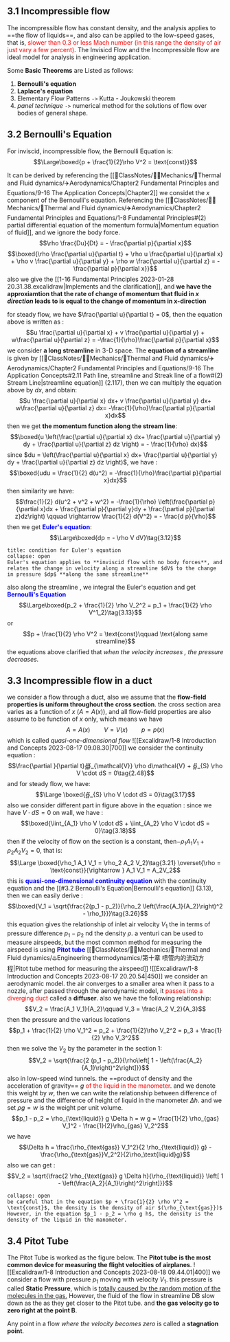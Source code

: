 ## 3.1 Incompressible flow 
The incompressible flow has constant density, and the analysis applies to ==the flow of liquids==, and also can be applied to the low-speed gases, that is, <mark style="background: transparent; color: red">slower than 0.3 or less Mach number (in this range the density of air just vary a few percent)</mark>. The Invisicd Flow and the Incompressible flow are ideal model for analysis in engineering application. 

Some **Basic Theorems** are Listed as follows:
1. **Bernoulli's equation** 
2. **Laplace's equation** 
3. Elementary Flow Patterns `->` Kutta - Joukowski theorem 
4. *panel technique* `->` numerical method for the solutions of flow over bodies of general shape. 

## 3.2 Bernoulli's Equation 
For inviscid, incompressible flow, the Bernoulli Equation is:
$$\Large\boxed{p + \frac{1}{2}\rho V^2 = \text{const}}$$

It can be derived by referencing the [[📘ClassNotes/👨‍🔧Mechanics/🌊Thermal and Fluid dynamics/✈️Aerodynamics/Chapter2 Fundamental Principles and Equations/9-16 The Application Concepts|Chapter2]]
we considet the $x$ component of the Bernoulli's equation. Referencing the [[📘ClassNotes/👨‍🔧Mechanics/🌊Thermal and Fluid dynamics/✈️Aerodynamics/Chapter2 Fundamental Principles and Equations/1-8 Fundamental Principles#(2) partial differential equation of the momentum formula|Momentum equation of fluid]], and we ignore the body force. 
$$\rho \frac{Du}{Dt} = - \frac{\partial p}{\partial x}$$
$$\boxed{\rho \frac{\partial u}{\partial t} + \rho u \frac{\partial u}{\partial x} + \rho v \frac{\partial u}{\partial y} +  \rho w \frac{\partial u}{\partial z} = -\frac{\partial p}{\partial x}}$$
also we give the [[1-16 Fundamental Principles 2023-01-28 20.31.38.excalidraw|Implements and the clarification]], and **we have the approxiamtion that the rate of change of momentum that fluid in *x direction* leads to is equal to the change of momentum in x-direction** 

for steady flow, we have $\frac{\partial u}{\partial t} = 0$, then the equation above is written as : 
$$u \frac{\partial u}{\partial x} + v \frac{\partial u}{\partial y} + w\frac{\partial u}{\partial z} = -\frac{1}{\rho}\frac{\partial p}{\partial x}$$
we consider **a long streamline** in 3-D space. The **equation of a streamline** is given by [[📘ClassNotes/👨‍🔧Mechanics/🌊Thermal and Fluid dynamics/✈️Aerodynamics/Chapter2 Fundamental Principles and Equations/9-16 The Application Concepts#2.11 Path line, streamline and Streak line of a flow#(2) Stream Line|streamline equation]] (2.117), then we can multiply the equation above by $dx$,  and obtain:
$$u \frac{\partial u}{\partial x} dx+ v \frac{\partial u}{\partial y} dx+ w\frac{\partial u}{\partial z} dx= -\frac{1}{\rho}\frac{\partial p}{\partial x}dx$$
then we get **the momentum function along the stream line**: 
$$\boxed{u \left(\frac{\partial u}{\partial x} dx+ \frac{\partial u}{\partial y} dy + \frac{\partial u}{\partial z} dz \right) = - \frac{1}{\rho} dx}$$
since $du = \left(\frac{\partial u}{\partial x} dx+ \frac{\partial u}{\partial y} dy + \frac{\partial u}{\partial z} dz \right)$, we have :
$$\boxed{udu = \frac{1}{2} d(u^2) = -\frac{1}{\rho}\frac{\partial p}{\partial x}dx}$$
then similarity we have:
$$\frac{1}{2} d(u^2 + v^2 + w^2) = -\frac{1}{\rho} \left(\frac{\partial p}{\partial x}dx + \frac{\partial p}{\partial y}dy + \frac{\partial p}{\partial z}dz\right) \qquad \rightarrow \frac{1}{2} d(V^2) = - \frac{d p}{\rho}$$
then we get <b><mark style="background: transparent; color: blue">Euler's equation</mark></b>: 
$$\Large\boxed{dp  =  - \rho V dV}\tag{3.12}$$
`````ad-caution
title: condition for Euler's equation
collapse: open
Euler's equation applies to **inviscid flow with no body forces**, and relates the change in velocity along a streamline $dV$ to the change in pressure $dp$ **along the same streamline**
`````

also along the streamline , we integral the Euler's equation and get <b><mark style="background: transparent; color: blue">Bernoulli's Equation</mark></b>
$$\Large\boxed{p_2 + \frac{1}{2} \rho V_2^2 =  p_1 + \frac{1}{2} \rho V^1_2}\tag{3.13}$$
or
$$p + \frac{1}{2} \rho V^2 = \text{const}\qquad  \text{along same streamline}$$
the equations above clarified that *when the velocity increases , the pressure decreases.*

## 3.3 Incompressible flow in a duct 
we consider a flow through a duct, also we assume that the **flow-field properties is uniform throughout the cross section**.
the cross section area varies as a function of $x$ ($A = A(x)$), and all flow-field properties are also assume to be function of $x$ only, which means we have 
$$A = A(x)\qquad V =V(x) \qquad p = p(x)$$
which is called *quasi-one-dimensional flow* 
![[Excalidraw/1-8 Introduction and Concepts 2023-08-17 09.08.30|700]]
we consider the continuity equation : 
$$\frac{\partial }{\partial t}∰_{\mathcal{V}} \rho d\mathcal{V} + ∯_{S} \rho V \cdot dS = 0\tag{2.48}$$
and for steady flow, we have:
$$\Large \boxed{∯_{S} \rho V \cdot dS = 0}\tag{3.17}$$
also we consider different part in figure above in the equation : since we have $V \cdot  dS= 0$ on wall, we have : 
$$\boxed{\iint_{A_1} \rho V \cdot  dS + \iint_{A_2} \rho V \cdot dS = 0}\tag{3.18}$$
then if the velocity of flow on the section is a constant, then$-\rho_1 A_1 V_1+\rho_2 A_2 V_2 = 0$, that is: 
$$\Large \boxed{\rho_1 A_1 V_1 = \rho_2 A_2 V_2}\tag{3.21} \overset{\rho = \text{const}}{\rightarrow } A_1 V_1 = A_2V_2$$
this is <b><mark style="background: transparent; color: blue">quasi-one-dimensional continuity equation</mark></b>
with the continuity equation and the [[#3.2 Bernoulli's Equation|Bernoulli's equation]] (3.13), then we can easily derive : 
$$\boxed{V_1 = \sqrt{\frac{2(p_1 - p_2)}{\rho_2 \left(\frac{A_1}{A_2}\right)^2 - \rho_1}}}\tag{3.26}$$
this equation gives the relationship of  inlet air velocity $V_1$ the in terms of pressure difference $p_1 - p_2$ nd the density $\rho$. 
a venturi can be used to measure airspeeds, but the most common method for measuring the airspeed is using <b><mark style="background: transparent; color: blue">Pitot tube</mark></b> [[📘ClassNotes/👨‍🔧Mechanics/🌊Thermal and Fluid dynamics/♨️Engineering thermodynamics/第十章 喷管内的流动方程|Pitot tube method for measuring the airspeed]]
![[Excalidraw/1-8 Introduction and Concepts 2023-08-17 20.20.54|450]]
we consider an aerodynamic model. the air converges to a smaller area when it pass to a nozzle, after passed through the aerodynamic model, it <mark style="background: transparent; color: red"> passes into a diverging duct</mark> called a **diffuser**. 
also we have the following relationship: 
$$V_2 = \frac{A_1 V_1}{A_2}\qquad  V_3 = \frac{A_2 V_2}{A_3}$$
then the pressure and the various locations 
$$p_1 + \frac{1}{2} \rho V_1^2 = p_2 + \frac{1}{2}\rho V_2^2  = p_3 + \frac{1}{2} \rho V_3^2$$
then we solve the $V_2$ by the parameter in the section 1: 
$$V_2 = \sqrt{\frac{2 (p_1 - p_2)}{\rho\left[ 1  - \left(\frac{A_2}{A_1}\right)^2\right]}}$$
also in low-speed wind tunnels. the ==product of density and the acceleration of gravity== $g$ <mark style="background: transparent; color: red">of the liquid in the manometer</mark>. and we denote this weight by $w$, then we can write the relationship between difference of pressure and the difference of height of liquid in the manometer $\Delta h$. and we set $\rho g  = w$ is the weight per unit volume.
$$p_1 - p_2 = \rho_{\text{liquid}} g \Delta h = w g = \frac{1}{2} \rho_{gas} V_1^2  - \frac{1}{2}\rho_{gas} V_2^2$$
we have 
$$\Delta h = \frac{\rho_{\text{gas}} V_1^2}{2 \rho_{\text{liquid}} g} - \frac{\rho_{\text{gas}}V_2^2}{2\rho_\text{liquid}g}$$
also we can get : 
$$V_2  = \sqrt{\frac{2 \rho_{\text{gas}} g \Delta  h}{\rho_{\text{liquid}} \left[ 1 - \left(\frac{A_2}{A_1}\right)^2\right]}}$$
`````ad-caution
collapse: open
be careful that in the equation $p + \frac{1}{2} \rho V^2 = \text{const}$, the density is the density of air $(\rho_{\text{gas}})$
However, in the equation $p_1 - p_2 = \rho g h$, the density is the density of the liquid in the manometer.
`````

## 3.4 Pitot Tube 
The Pitot Tube is worked as the figure below. The **Pitot tube is the most common device for measuring the flight velocities of airplanes**.
![[Excalidraw/1-8 Introduction and Concepts 2023-08-18 09.44.01|400]]
we consider a flow with pressure $p_1$ moving with velocity $V_1$. this pressure is called **Static Pressure**, which is <u>totally caused by the random motion of the molecules in the gas.</u> 
However, the fluid of the flow in  streamline DB slow down as the as they get closer to the Pitot tube. and **the gas velocity go to zero right at the point B**.

Any point in a flow *where the velocity becomes zero* is called a **stagnation point**. 

